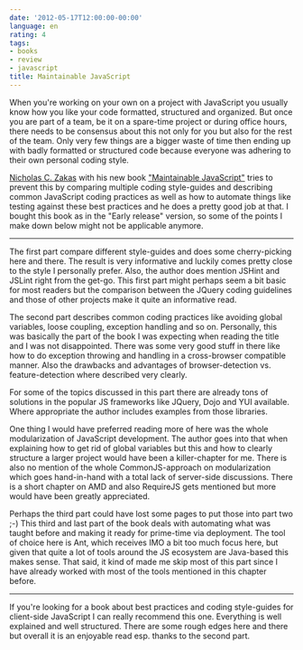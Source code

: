 ```yaml
---
date: '2012-05-17T12:00:00-00:00'
language: en
rating: 4
tags:
- books
- review
- javascript
title: Maintainable JavaScript
---
```



When you're working on your own on a project with JavaScript you usually know how you like your code formatted,
structured and organized. But once you are part of a team, be it on a spare-time project or during office hours, there
needs to be consensus about this not only for you but also for the rest of the team. Only very few things are a bigger
waste of time then ending up with badly formatted or structured code because everyone was adhering to their own 
personal coding style.

[Nicholas C. Zakas][nz] with his new book ["Maintainable JavaScript"][book] tries to prevent this by comparing multiple
coding style-guides and describing common JavaScript coding practices as well as how to automate things like testing
against these best practices and he does a pretty good job at that. I bought this book as in the "Early release"
version, so some of the points I make down below might not be applicable anymore.

------------------------

The first part compare different style-guides and does some cherry-picking here and there. The
result is very informative and luckily comes pretty close to the style I personally prefer. Also, the author does
mention JSHint and JSLint right from the get-go. This first part might perhaps seem a bit basic for most readers but
the comparison between the JQuery coding guidelines and those of other projects make it quite an informative read.

The second part describes common coding practices like avoiding global variables, loose coupling, exception handling 
and so on. Personally, this was basically the part of the book I was expecting when reading the title and I was not
disappointed. There was some very good stuff in there like how to do exception throwing and handling in a cross-browser
compatible manner. Also the drawbacks and advantages of browser-detection vs. feature-detection where described very
clearly.

For some of the topics discussed in this part there are already tons of solutions in the popular JS frameworks like
JQuery, Dojo and YUI available. Where appropriate the author includes examples from those libraries.

One thing I would have preferred reading more of here was the whole modularization of JavaScript development. The
author goes into that when explaining how to get rid of global variables but this and how to clearly structure a 
larger project would have been a killer-chapter for me. There is also no mention of the whole CommonJS-approach on 
modularization which goes hand-in-hand with a total lack of server-side discussions. There is a short chapter on AMD 
and also RequireJS gets mentioned but more would have been greatly appreciated.

Perhaps the third part could have lost some pages to put those into part two ;-) This third and last part of the book 
deals with automating what was taught before and making it ready for prime-time via deployment. The tool of choice 
here is Ant, which receives IMO a bit too much focus here, but given that quite a lot of tools around the JS ecosystem 
are Java-based this makes sense. That said, it kind of made me skip most of this part since I have already worked with 
most of the tools mentioned in this chapter before.

----------------------------------

If you're looking for a book about best practices and coding style-guides for client-side JavaScript I can really 
recommend this one. Everything is well explained and well structured. There are some rough edges here and there but overall it is an enjoyable read esp. thanks to the second part.

[nz]: http://www.nczonline.net/
[book]: http://shop.oreilly.com/product/0636920025245.do
